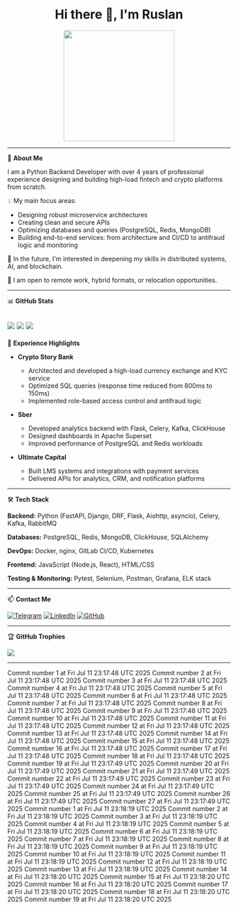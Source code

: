 <h1 align="center">Hi there 👋, I'm Ruslan</h1>

<div align="center">
  <img src="https://media.giphy.com/media/v1.Y2lkPTc5MGI3NjExZ2dlZ3d0aml5emI2YTl2aXR2c3Y2aWRnenJ5em9tZnM3aHk1YTd4byZlcD12MV9pbnRlcm5hbF9naWZfYnlfaWQmY3Q9Zw/CuuSHzuc0O166MRfjt/giphy.gif" width="250"/>
</div>

---

🎯 **About Me**

I am a Python Backend Developer with over 4 years of professional experience designing and building high-load fintech and crypto platforms from scratch.

💡 My main focus areas:
- Designing robust microservice architectures
- Creating clean and secure APIs
- Optimizing databases and queries (PostgreSQL, Redis, MongoDB)
- Building end-to-end services: from architecture and CI/CD to antifraud logic and monitoring

🌱 In the future, I'm interested in deepening my skills in distributed systems, AI, and blockchain.

🔗 I am open to remote work, hybrid formats, or relocation opportunities.

---

📊 **GitHub Stats**

![](https://github-readme-stats.vercel.app/api?username=Escape198&theme=blueberry&hide_border=false&include_all_commits=true&count_private=true)
![](https://github-readme-streak-stats.herokuapp.com/?user=Escape198&theme=blueberry&hide_border=false)
![](https://github-readme-stats.vercel.app/api/top-langs/?username=Escape198&theme=blueberry&hide_border=false&layout=compact&cache_seconds=1)
---

💼 **Experience Highlights**

- **Crypto Story Bank**
  - Architected and developed a high-load currency exchange and KYC service
  - Optimized SQL queries (response time reduced from 800ms to 150ms)
  - Implemented role-based access control and antifraud logic

- **Sber**
  - Developed analytics backend with Flask, Celery, Kafka, ClickHouse
  - Designed dashboards in Apache Superset
  - Improved performance of PostgreSQL and Redis workloads

- **Ultimate Capital**
  - Built LMS systems and integrations with payment services
  - Delivered APIs for analytics, CRM, and notification platforms

---

🛠 **Tech Stack**

**Backend:**
Python (FastAPI, Django, DRF, Flask, Aiohttp, asyncio), Celery, Kafka, RabbitMQ

**Databases:**
PostgreSQL, Redis, MongoDB, ClickHouse, SQLAlchemy

**DevOps:**
Docker, nginx, GitLab CI/CD, Kubernetes

**Frontend:**
JavaScript (Node.js, React), HTML/CSS

**Testing & Monitoring:**
Pytest, Selenium, Postman, Grafana, ELK stack

---

📫 **Contact Me**

[![Telegram](https://img.shields.io/badge/Telegram-2CA5E0?style=for-the-badge&logo=telegram&logoColor=white)](https://t.me/LJuice)
[![LinkedIn](https://img.shields.io/badge/LinkedIn-0077B5?style=for-the-badge&logo=linkedin&logoColor=white)](https://www.linkedin.com/in/ruslan-kirzhanov-915839221/)
[![GitHub](https://img.shields.io/badge/GitHub-181717?style=for-the-badge&logo=github&logoColor=white)](https://github.com/escape198)

---

🏆 **GitHub Trophies**

![](https://github-profile-trophy.vercel.app/?username=Escape198&theme=radical&no-frame=false&no-bg=true&margin-w=4)

---
Commit number 1 at Fri Jul 11 23:17:48 UTC 2025
Commit number 2 at Fri Jul 11 23:17:48 UTC 2025
Commit number 3 at Fri Jul 11 23:17:48 UTC 2025
Commit number 4 at Fri Jul 11 23:17:48 UTC 2025
Commit number 5 at Fri Jul 11 23:17:48 UTC 2025
Commit number 6 at Fri Jul 11 23:17:48 UTC 2025
Commit number 7 at Fri Jul 11 23:17:48 UTC 2025
Commit number 8 at Fri Jul 11 23:17:48 UTC 2025
Commit number 9 at Fri Jul 11 23:17:48 UTC 2025
Commit number 10 at Fri Jul 11 23:17:48 UTC 2025
Commit number 11 at Fri Jul 11 23:17:48 UTC 2025
Commit number 12 at Fri Jul 11 23:17:48 UTC 2025
Commit number 13 at Fri Jul 11 23:17:48 UTC 2025
Commit number 14 at Fri Jul 11 23:17:48 UTC 2025
Commit number 15 at Fri Jul 11 23:17:48 UTC 2025
Commit number 16 at Fri Jul 11 23:17:48 UTC 2025
Commit number 17 at Fri Jul 11 23:17:48 UTC 2025
Commit number 18 at Fri Jul 11 23:17:48 UTC 2025
Commit number 19 at Fri Jul 11 23:17:49 UTC 2025
Commit number 20 at Fri Jul 11 23:17:49 UTC 2025
Commit number 21 at Fri Jul 11 23:17:49 UTC 2025
Commit number 22 at Fri Jul 11 23:17:49 UTC 2025
Commit number 23 at Fri Jul 11 23:17:49 UTC 2025
Commit number 24 at Fri Jul 11 23:17:49 UTC 2025
Commit number 25 at Fri Jul 11 23:17:49 UTC 2025
Commit number 26 at Fri Jul 11 23:17:49 UTC 2025
Commit number 27 at Fri Jul 11 23:17:49 UTC 2025
Commit number 1 at Fri Jul 11 23:18:19 UTC 2025
Commit number 2 at Fri Jul 11 23:18:19 UTC 2025
Commit number 3 at Fri Jul 11 23:18:19 UTC 2025
Commit number 4 at Fri Jul 11 23:18:19 UTC 2025
Commit number 5 at Fri Jul 11 23:18:19 UTC 2025
Commit number 6 at Fri Jul 11 23:18:19 UTC 2025
Commit number 7 at Fri Jul 11 23:18:19 UTC 2025
Commit number 8 at Fri Jul 11 23:18:19 UTC 2025
Commit number 9 at Fri Jul 11 23:18:19 UTC 2025
Commit number 10 at Fri Jul 11 23:18:19 UTC 2025
Commit number 11 at Fri Jul 11 23:18:19 UTC 2025
Commit number 12 at Fri Jul 11 23:18:19 UTC 2025
Commit number 13 at Fri Jul 11 23:18:19 UTC 2025
Commit number 14 at Fri Jul 11 23:18:20 UTC 2025
Commit number 15 at Fri Jul 11 23:18:20 UTC 2025
Commit number 16 at Fri Jul 11 23:18:20 UTC 2025
Commit number 17 at Fri Jul 11 23:18:20 UTC 2025
Commit number 18 at Fri Jul 11 23:18:20 UTC 2025
Commit number 19 at Fri Jul 11 23:18:20 UTC 2025

